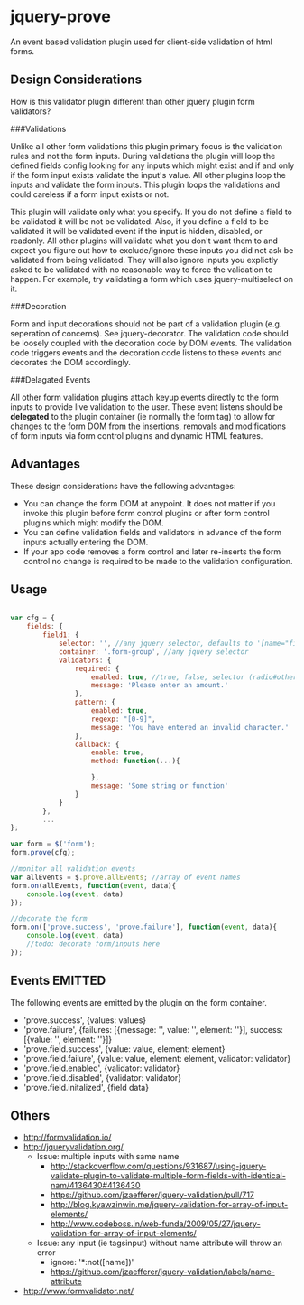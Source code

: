 # jquery-prove

An event based validation plugin used for client-side validation of html forms.

## Design Considerations

How is this validator plugin different than other jquery plugin form validators?

###Validations 

Unlike all other form validations this plugin primary focus is the validation rules and not the form inputs. During validations the plugin will loop the defined fields config looking for any inputs which might exist and if and only if the form input exists validate the input's value. All other plugins loop the inputs and validate the form inputs. This plugin loops the validations and could careless if a form input exists or not.

This plugin will validate only what you specify. If you do not define a field to be validated it will be not be validated. Also, if you define a field to be validated it will be validated event if the input is hidden, disabled, or readonly. All other plugins will validate what you don't want them to and expect you figure out how to exclude/ignore these inputs you did not ask be validated from being validated. They will also ignore inputs you explictly asked to be validated with no reasonable way to force the validation to happen. For example, try validating a form which uses jquery-multiselect on it.  

###Decoration  

Form and input decorations should not be part of a validation plugin (e.g. seperation of concerns). See jquery-decorator. The validation code should be loosely coupled with the decoration code by DOM events. The validation code triggers events and the decoration code listens to these events and decorates the DOM accordingly.

###Delagated Events 

All other form validation plugins attach keyup events directly to the form inputs to provide live validation to the user. These event listens should be **delegated** to the plugin container (ie normally the form tag) to allow for changes to the form DOM from the insertions, removals and modifications of form inputs via form control plugins and dynamic HTML features.

## Advantages

These design considerations have the following advantages:

* You can change the form DOM at anypoint. It does not matter if you invoke this plugin before form control plugins or after form control plugins which might modify the DOM.
* You can define validation fields and validators in advance of the form inputs actually entering the DOM.
* If your app code removes a form control and later re-inserts the form control no change is required to be made to the validation configuration.


## Usage

```javascript

var cfg = {
	fields: {
		field1: {
			selector: '', //any jquery selector, defaults to '[name="field1"]'
			container: '.form-group', //any jquery selector
			validators: {
				required: {
					enabled: true, //true, false, selector (radio#other:checked), callback
					message: 'Please enter an amount.'
				},
				pattern: {
					enabled: true,
					regexp: "[0-9]",
					message: 'You have entered an invalid character.'
				},
				callback: {
					enable: true,
					method: function(...){

					},
					message: 'Some string or function'
				}
			}
		},
		...
};

var form = $('form');
form.prove(cfg);

//monitor all validation events
var allEvents = $.prove.allEvents; //array of event names
form.on(allEvents, function(event, data){
	console.log(event, data)
});

//decorate the form
form.on(['prove.success', 'prove.failure'], function(event, data){
	console.log(event, data)
	//todo: decorate form/inputs here
});
```

## Events EMITTED

The following events are emitted by the plugin on the form container.

- 'prove.success', {values: values}
- 'prove.failure', {failures: [{message: '', value: '', element: ''}], success: [{value: '', element: ''}]}
- 'prove.field.success', {value: value, element: element}
- 'prove.field.failure', {value: value, element: element, validator: validator}
- 'prove.field.enabled', {validator: validator}
- 'prove.field.disabled', {validator: validator}
- 'prove.field.initalized', {field data}

## Others

- http://formvalidation.io/
- http://jqueryvalidation.org/
	- Issue: multiple inputs with same name
		- http://stackoverflow.com/questions/931687/using-jquery-validate-plugin-to-validate-multiple-form-fields-with-identical-nam/4136430#4136430
		- https://github.com/jzaefferer/jquery-validation/pull/717
		- http://blog.kyawzinwin.me/jquery-validation-for-array-of-input-elements/
		- http://www.codeboss.in/web-funda/2009/05/27/jquery-validation-for-array-of-input-elements/
	- Issue: any input (ie tagsinput) without name attribute will throw an error
		- ignore: '*:not([name])'
		- https://github.com/jzaefferer/jquery-validation/labels/name-attribute
- http://www.formvalidator.net/

##

